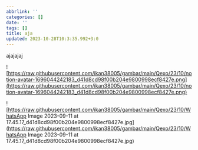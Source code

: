 ```yaml
---
abbrlink: ''
categories: []
date: ''
tags: []
title: aja
updated: 2023-10-28T10:3:35.992+3:0
---
```

ajajajaj

![https://raw.githubusercontent.com/ikan38005/gambar/main/Qexo/23/10/notion-avatar-1696044242183_d41d8cd98f00b204e9800998ecf8427e.png](https://raw.githubusercontent.com/ikan38005/gambar/main/Qexo/23/10/notion-avatar-1696044242183_d41d8cd98f00b204e9800998ecf8427e.png)

![https://raw.githubusercontent.com/ikan38005/gambar/main/Qexo/23/10/WhatsApp Image 2023-09-11 at 17.45.17_d41d8cd98f00b204e9800998ecf8427e.jpg](https://raw.githubusercontent.com/ikan38005/gambar/main/Qexo/23/10/WhatsApp Image 2023-09-11 at 17.45.17_d41d8cd98f00b204e9800998ecf8427e.jpg)

